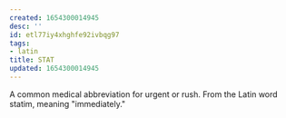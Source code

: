 ```yaml
---
created: 1654300014945
desc: ''
id: etl77iy4xhghfe92ivbqg97
tags:
- latin
title: STAT
updated: 1654300014945
---
```

   
A common medical abbreviation for urgent or rush. From the Latin word statim, meaning "immediately."